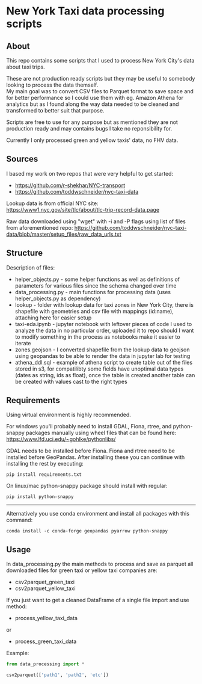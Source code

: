 # New York Taxi data processing scripts
## About
This repo contains some scripts that I used to process New York City's data about taxi trips.  

These are not production ready scripts but they may be useful to somebody looking to process the data themself.  
My main goal was to convert CSV files to Parquet format to save space and for better performance so I could use them with eg. Amazon Athena for analytics but as I found along the way data needed to be cleaned and transformed to better suit that purpose.

Scripts are free to use for any purpose but as mentioned they are not production ready and may contains bugs I take no reponsibility for.

Currently I only processed green and yellow taxis' data, no FHV data.

## Sources
I based my work on two repos that were very helpful to get started:
- https://github.com/r-shekhar/NYC-transport
- https://github.com/toddwschneider/nyc-taxi-data

Lookup data is from official NYC site: https://www1.nyc.gov/site/tlc/about/tlc-trip-record-data.page  

Raw data downloaded using "wget" with -i and -P flags using list of files from aforementioned repo: https://github.com/toddwschneider/nyc-taxi-data/blob/master/setup_files/raw_data_urls.txt  

## Structure
Description of files:
- helper_objects.py - some helper functions as well as definitions of parameters for various files since the schema changed over time
- data_processing.py - main functions for processing data (uses helper_objects.py as dependency)
- lookup - folder with lookup data for taxi zones in New York City, there is shapefile with geometries and csv file with mappings (id:name), attaching here for easier setup
- taxi-eda.ipynb - jupyter notebook with leftover pieces of code I used to analyze the data in no particular order, uploaded it to repo should I want to modify something in the process as notebooks make it easier to iterate
- zones.geojson - I converted shapefile from the lookup data to geojson using geopandas to be able to render the data in jupyter lab for testing
- athena_ddl.sql - example of athena script to create table out of the files stored in s3, for compatilibty some fields have unoptimal data types (dates as string, ids as float), once the table is created another table can be created with values cast to the right types

## Requirements
Using virtual environment is highly recommended.

For windows you'll probably need to install GDAL, Fiona, rtree, and python-snappy packages manually using wheel files that can be found here: https://www.lfd.uci.edu/~gohlke/pythonlibs/

GDAL needs to be installed before Fiona. Fiona and rtree need to be installed before GeoPandas. After installing these you can continue with installing the rest by executing:
```
pip install requirements.txt
```
On linux/mac python-snappy package should install with regular:
```
pip install python-snappy
```

---

Alternatively you use conda environment and install all packages with this command:
```
conda install -c conda-forge geopandas pyarrow python-snappy
```

## Usage
In data_processing.py the main methods to process and save as parquet all downloaded files for green taxi or yellow taxi companies are:
- csv2parquet_green_taxi
- csv2parquet_yellow_taxi

If you just want to get a cleaned DataFrame of a single file import and use method:
- process_yellow_taxi_data

or

- process_green_taxi_data

Example:
```python
from data_processing import *

csv2parquet(['path1', 'path2', 'etc'])
```
